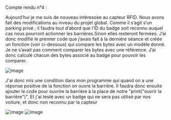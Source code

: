 Compte rendu n°4 :

Aujourd’hui je me suis de nouveau intéressée au capteur RFID. 
Nous avons fait des modifications au niveau du projet global. 
Comme il s’agit s’un parking privé ; il faudra tout d’abord que l’ID du badge soit reconnu auquel cas nous pourront actionner les barrières.Sinon elles resteront fermées. 
J’ai donc modifié le premier code que j’avais fait à la dernière séance et créée un fonction (voir ci-dessous) qui compare les bytes avec un modèle donné. 
Je ne s’avait pas comment comparer les bytes avec une référence. J’ai donc calculé chacun des bytes associé au badge pour pouvoir les comparer. 

![image](https://user-images.githubusercontent.com/120109320/212725155-5d46dbdc-2ef7-4e73-8136-e5a3be9180cb.png)

J'ai donc mis une condition dans mon programme qui quand on a une réponse positive de la fonction on ouvre la barrière.
Il faudra donc ensuite ajouter le code pour ouvrire la barrière à la place de notre "print("ouvrir la barrière")". 
Et j'ai testé avec un badge qui ne sera pas utilisé par nos voiture, et donc non reconnu par la capteur

![image](https://user-images.githubusercontent.com/120109320/212725943-496ced6a-5925-44c0-90c3-94a7c9e9041b.png)
![image](https://user-images.githubusercontent.com/120109320/212726367-7b5cbc9f-80f6-4b45-8be5-0394118ea769.png)



